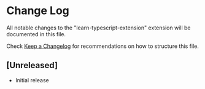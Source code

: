 # Change Log

All notable changes to the "learn-typescript-extension" extension will be documented in this file.

Check [Keep a Changelog](http://keepachangelog.com/) for recommendations on how to structure this file.

## [Unreleased]

- Initial release
